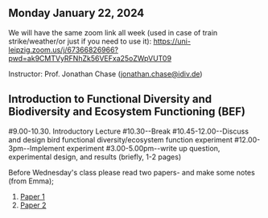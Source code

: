 
## Monday January 22, 2024

We will have the same zoom link all week (used in case of train strike/weather/or just if you need to use it):
https://uni-leipzig.zoom.us/j/67366826966?pwd=ak9CMTVyRFNhZk56VEFxa25oZWpVUT09

Instructor: Prof. Jonathan Chase (jonathan.chase@idiv.de)

## Introduction to Functional Diversity and Biodiversity and Ecosystem Functioning (BEF)

#9.00-10.30. Introductory Lecture
#10.30--Break
#10.45-12.00--Discuss and design bird functional diversity/ecosystem function experiment
#12.00-3pm--Implement experiment
#3.00-5.00pm--write up question, experimental design, and results (briefly, 1-2 pages)



Before Wednesday's class please read two papers- and make some notes (from Emma);
1. [Paper 1](https://doi.org/10.1111/jvs.12399)
2. [Paper 2](https://doi.org/10.1111/jvs.12435)
